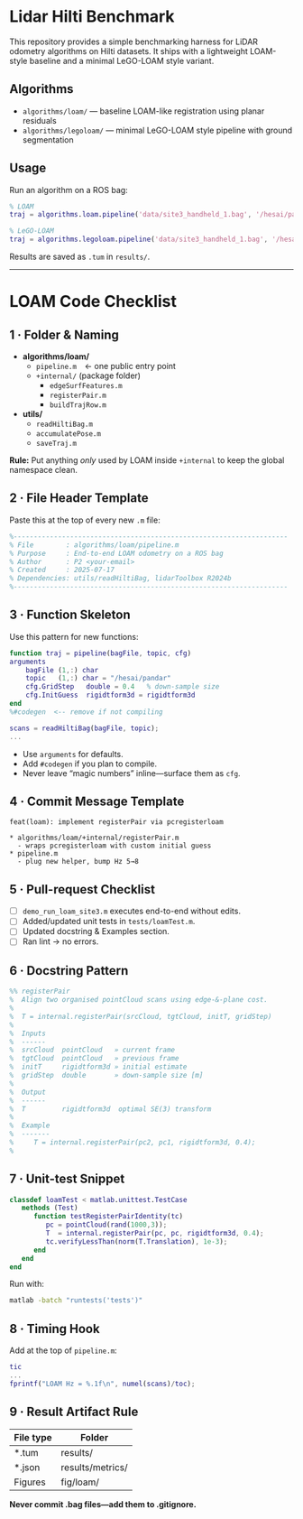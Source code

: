 # Lidar Hilti Benchmark

This repository provides a simple benchmarking harness for LiDAR odometry algorithms on Hilti datasets. It ships with a lightweight LOAM-style baseline and a minimal LeGO-LOAM style variant.

## Algorithms

- `algorithms/loam/` — baseline LOAM-like registration using planar residuals
- `algorithms/legoloam/` — minimal LeGO-LOAM style pipeline with ground segmentation

## Usage

Run an algorithm on a ROS bag:

```matlab
% LOAM
traj = algorithms.loam.pipeline('data/site3_handheld_1.bag', '/hesai/pandar');

% LeGO-LOAM
traj = algorithms.legoloam.pipeline('data/site3_handheld_1.bag', '/hesai/pandar');
```

Results are saved as `.tum` in `results/`.

---
# LOAM Code Checklist

## 1 · Folder & Naming

- **algorithms/loam/**
  - `pipeline.m` ← one public entry point
  - `+internal/` (package folder)
    - `edgeSurfFeatures.m`
    - `registerPair.m`
    - `buildTrajRow.m`
- **utils/**
  - `readHiltiBag.m`
  - `accumulatePose.m`
  - `saveTraj.m`

**Rule:** Put anything *only* used by LOAM inside `+internal` to keep the global namespace clean.

## 2 · File Header Template

Paste this at the top of every new `.m` file:

```matlab
%--------------------------------------------------------------------
% File        : algorithms/loam/pipeline.m
% Purpose     : End-to-end LOAM odometry on a ROS bag
% Author      : P2 <your-email>
% Created     : 2025-07-17
% Dependencies: utils/readHiltiBag, lidarToolbox R2024b
%--------------------------------------------------------------------
```

## 3 · Function Skeleton

Use this pattern for new functions:

```matlab
function traj = pipeline(bagFile, topic, cfg)
arguments
    bagFile (1,:) char
    topic   (1,:) char = "/hesai/pandar"
    cfg.GridStep   double = 0.4   % down-sample size
    cfg.InitGuess  rigidtform3d = rigidtform3d
end
%#codegen  <-- remove if not compiling

scans = readHiltiBag(bagFile, topic);
...
```
- Use `arguments` for defaults.
- Add `#codegen` if you plan to compile.
- Never leave “magic numbers” inline—surface them as `cfg`.

## 4 · Commit Message Template

```
feat(loam): implement registerPair via pcregisterloam

* algorithms/loam/+internal/registerPair.m
  - wraps pcregisterloam with custom initial guess
* pipeline.m
  - plug new helper, bump Hz 5→8
```

## 5 · Pull-request Checklist

- [ ] `demo_run_loam_site3.m` executes end-to-end without edits.
- [ ] Added/updated unit tests in `tests/loamTest.m`.
- [ ] Updated docstring & Examples section.
- [ ] Ran lint → no errors.

## 6 · Docstring Pattern

```matlab
%% registerPair
%  Align two organised pointCloud scans using edge-&-plane cost.
%
%  T = internal.registerPair(srcCloud, tgtCloud, initT, gridStep)
%
%  Inputs
%  ------
%  srcCloud  pointCloud   » current frame
%  tgtCloud  pointCloud   » previous frame
%  initT     rigidtform3d » initial estimate
%  gridStep  double       » down-sample size [m]
%
%  Output
%  ------
%  T         rigidtform3d  optimal SE(3) transform
%
%  Example
%  -------
%     T = internal.registerPair(pc2, pc1, rigidtform3d, 0.4);
%
```

## 7 · Unit-test Snippet

```matlab
classdef loamTest < matlab.unittest.TestCase
   methods (Test)
      function testRegisterPairIdentity(tc)
         pc = pointCloud(rand(1000,3));
         T  = internal.registerPair(pc, pc, rigidtform3d, 0.4);
         tc.verifyLessThan(norm(T.Translation), 1e-3);
      end
   end
end
```
Run with:
```sh
matlab -batch "runtests('tests')"
```

## 8 · Timing Hook

Add at the top of `pipeline.m`:

```matlab
tic
...
fprintf("LOAM Hz = %.1f\n", numel(scans)/toc);
```

## 9 · Result Artifact Rule

| File type | Folder             |
| --------- | ------------------ |
| *.tum     | results/           |
| *.json    | results/metrics/   |
| Figures   | fig/loam/          |

**Never commit .bag files—add them to .gitignore.**


